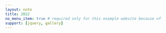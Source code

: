 ```yaml
---
layout: note
title: 2022
no_menu_item: true # required only for this example website because of menu construction
support: [jquery, gallery]
---
```


<!--more-->